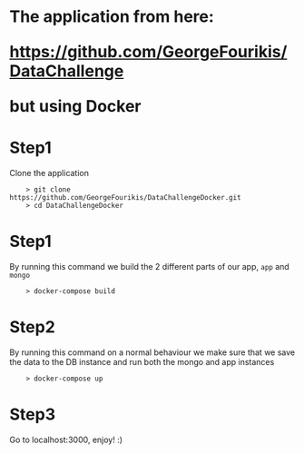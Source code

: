 The application from here: <p>https://github.com/GeorgeFourikis/DataChallenge</p> but using Docker
===

Step1
==
Clone the application
```console
    > git clone https://github.com/GeorgeFourikis/DataChallengeDocker.git
    > cd DataChallengeDocker
```

Step1
==
By running this command we build the 2 different parts of our app, `app` and `mongo`  
```console
    > docker-compose build
```

Step2
==
By running this command on a normal behaviour we make sure that we save the data to the DB instance and run both the mongo and app instances
```console
    > docker-compose up
```

Step3
==
Go to localhost:3000, enjoy! :)